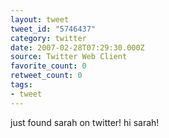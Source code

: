 ```yaml
---
layout: tweet
tweet_id: "5746437"
category: twitter
date: 2007-02-28T07:29:30.000Z
source: Twitter Web Client
favorite_count: 0
retweet_count: 0
tags:
- tweet
---
```


just found sarah on twitter! hi sarah!
